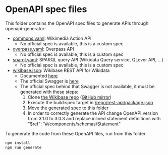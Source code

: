 # OpenAPI spec files

This folder contains the OpenAPI spec files to generate APIs through openapi-generator:

* [commons.yaml](./commons.yaml): Wikimedia Action API
  * No official spec is available, this is a custom spec
* [overpass.yaml](./overpass.yaml): Overpass API
  * No official spec is available, this is a custom spec
* [sparql.yaml](./sparql.yaml): SPARQL query API (Wikidata Query service, QLever API, ...)
  * No official spec is available, this is a custom spec
* [wikibase.json](./wikibase.json): Wikibase REST API for Wikidata
  * Documented [here](https://www.wikidata.org/wiki/Wikidata:REST_API)
  * The official Swagger is [here](https://doc.wikimedia.org/Wikibase/master/js/rest-api/)
  * The official spec behind that Swagger is not available, it must be generated with these steps:
    1. Clone [the Wikibase repo](https://gerrit.wikimedia.org/g/mediawiki/extensions/Wikibase) ([GitHub mirror](https://github.com/wikimedia/mediawiki-extensions-Wikibase))
    2. Execute the build:spec target in [/repo/rest-api/package.json](https://gerrit.wikimedia.org/r/plugins/gitiles/mediawiki/extensions/Wikibase/+/refs/heads/master/repo/rest-api/package.json)
    3. Move the generated spec to this folder
    4. In order to correctly generate the API change OpenAPI version from 3.1.0 to 3.0.3 and replace inlined statement definitions with "$ref": "#/components/schemas/Statement"

To generate the code from these OpenAPI files, run from this folder
```bash
npm install
npm run generate
```
